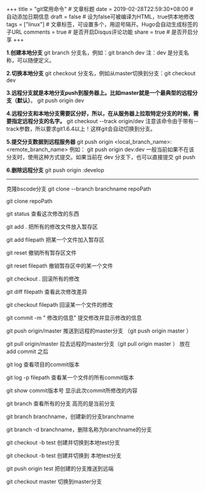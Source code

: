 ﻿+++
title = "git常用命令"  # 文章标题
date = 2019-02-28T22:59:30+08:00  # 自动添加日期信息
draft = false  # 设为false可被编译为HTML，true供本地修改
tags = ["linux"]  # 文章标签，可设置多个，用逗号隔开。Hugo会自动生成标签的子URL
comments = true  # 是否开启Disqus评论功能
share = true  # 是否开启分享
+++

**1.创建本地分支**
git branch 分支名，例如：git branch dev
注：dev 是分支名称，可以随便定义。

**2.切换本地分支**
git checkout 分支名，例如从master切换到分支：git checkout dev

**3.远程分支就是本地分支push到服务器上。比如master就是一个最典型的远程分支（默认）**。
git push origin dev

**4.远程分支和本地分支需要区分好，所以，在从服务器上拉取特定分支的时候，需要指定远程分支的名字。**
git checkout --track origin/dev
注意该命令由于带有--track参数，所以要求git1.6.4以上！这样git会自动切换到分支。

**5.提交分支数据到远程服务器**
git push origin <local_branch_name>:<remote_branch_name>
例如：
git push origin dev:dev
一般当前如果不在该分支时，使用这种方式提交。如果当前在 dev 分支下，也可以直接提交
git push

**6.删除远程分支**
git push origin :develop


----------


克隆bscode分支
git clone --branch branchname  repoPath  

git clone repoPath

git status   查看这次修改的东西

git  add .   把所有的修改文件放入暂存区

git add filepath 把某一个文件加入暂存区

git reset  撤销所有暂存区文件

git reset filepath  撤销暂存区中的某一个文件

git checkout .  回滚所有的修改

git diff filepath  查看此次修改差异

git checkout filepath   回滚某一个文件的修改

git commit -m " 修改的信息"   提交修改并显示修改的信息

git push  origin/master   推送到远程的master分支  （git push  origin master ）

git pull  origin/master 拉去远程的master分支（git pull  origin master ） 放在add commit 之后

git log 查看项目的commit版本

git log -p  filepath 查看某一个文件的所有commit版本


git show commit版本号  显示此次commit所修改的内容

git  branch 查看所有的分支  高亮的是当前分支

git branch branchname，创建新的分支branchname

git branch -d branchname，删除名称为branchname的分支

git checkout -b test  创建并切换到本地test分支

git checkout -b test  创建并切换到 本地test分支

git push origin test  把创建的分支推送到远端

git checkout master   切换到master分支





